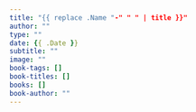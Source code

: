 ```yaml
---
title: "{{ replace .Name "-" " " | title }}"
author: ""
type: ""
date: {{ .Date }}
subtitle: ""
image: ""
book-tags: []
book-titles: []
books: []
book-author: ""
---
```

